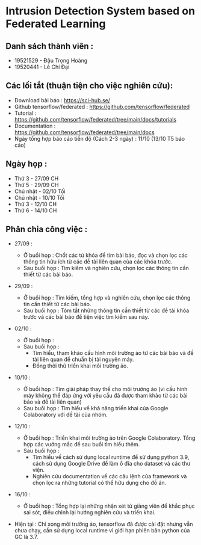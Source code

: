 # Intrusion Detection System based on Federated Learning
## Danh sách thành viên :
- 19521529 - Đậu Trọng Hoàng
- 19520441 - Lê Chí Đại


## Các lối tắt (thuận tiện cho việc nghiên cứu):
- Download bài báo : https://sci-hub.se/
- Github tensorflow/federated : https://github.com/tensorflow/federated
- Tutorial : https://github.com/tensorflow/federated/tree/main/docs/tutorials
- Documentation : https://github.com/tensorflow/federated/tree/main/docs
- Ngày tổng hợp báo cáo tiến độ (Cách 2-3 ngày) : 11/10 (13/10 T5 báo cáo)


## Ngày họp :
- Thứ 3 - 27/09 CH
- Thứ 5 - 29/09 CH
- Chủ nhật - 02/10 Tối
- Chủ nhật - 10/10 Tối
- Thứ 3 - 12/10 CH
- Thứ 6 - 14/10 CH

## Phân chia công việc :
- 27/09 : 
  - Ở buổi họp : Chốt các từ khóa để tìm bài báo, đọc và chọn lọc các thông tin hữu ích từ các đề tài liên quan của các khóa trước.
  - Sau buổi họp : Tìm kiếm và nghiên cứu, chọn lọc các thông tin cần thiết từ các bài báo.
- 29/09 : 
  - Ở buổi họp : Tìm kiếm, tổng hợp và nghiên cứu, chọn lọc các thông tin cần thiết từ các bài báo.
  - Sau buổi họp : Tóm tắt những thông tin cần thiết từ các đề tài khóa trước và các bài báo để tiện việc tìm kiếm sau này. 
- 02/10 :
  - Ở buổi họp : 
  - Sau buổi họp : 
    - Tìm hiểu, tham khảo cấu hình môi trường ảo từ các bài báo và đề tài liên quan để chuẩn bị tài nguyên máy. 
    - Đồng thời thử triển khai môi trường ảo.
- 10/10 :
  - Ở buổi họp : Tìm giải pháp thay thế cho môi trường ảo (vì cấu hình máy không thể đáp ứng với yêu cầu đã được tham khảo từ các bài báo và đề tài liên quan)
  - Sau buổi họp : Tìm hiểu về khả năng triển khai của Google Colaboratory với đề tài của nhóm.
- 12/10 :
  - Ở buổi họp : Triển khai môi trường ảo trên Google Colaboratory. Tổng hợp các vướng mắc để sau buổi tìm hiểu thêm.
  - Sau buổi họp : 
    - Tìm hiểu về cách sử dụng local runtime để sử dụng python 3.9, cách sử dụng Google Drive để làm ổ đĩa cho dataset và các thư viện.
    - Nghiên cứu documentation về các câu lệnh của framework và chọn lọc ra những tutorial có thể hữu dụng cho đồ án.
- 16/10 :
  - Ở buổi họp : Tổng hợp lại những nhận xét từ giảng viên để khắc phục sai sót, điều chỉnh lại hướng nghiên cứu và triển khai. 

- Hiện tại : Chỉ xong môi trường ảo, tensorflow đã được cài đặt nhưng vẫn chưa chạy, cần sử dụng local runtime vì giới hạn phiên bản python của GC là 3.7.
